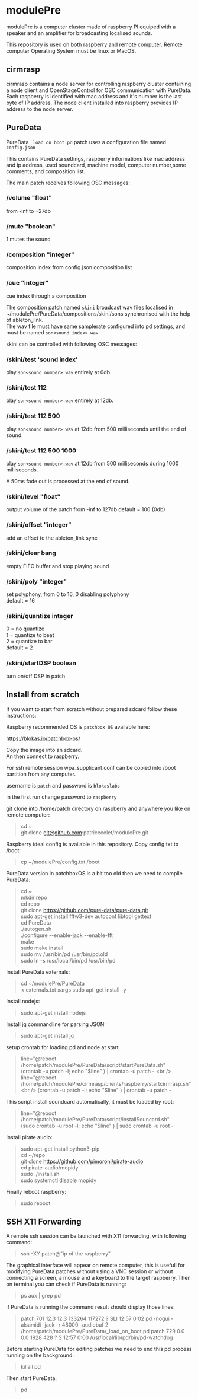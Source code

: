 # modulePre

modulePre is a computer cluster made of raspberry PI equiped with a speaker and an amplifier for broadcasting localised sounds.

This repository is used on both raspberry and remote computer.
Remote computer Operating System must be linux or MacOS.

## cirmrasp
cirmrasp contains a node server for controlling raspberry cluster containing a node client and OpenStageControl for OSC communication with PureData.
Each raspberry is identified with mac address and it's number is the last byte of IP address.
The node client installed into raspberry provides IP address to the node server.

## PureData
PureData `_load_on_boot.pd` patch uses a configuration file named `config.json`

This contains PureData settings, raspberry informations like mac address and ip address, used soundcard, machine model, computer number,some comments, and composition list.

The main patch receives following OSC messages:

### /volume "float"
 from -inf to +27db
 
### /mute "boolean"
 1 mutes the sound
 
### /composition "integer"
composition index from config.json composition list

### /cue "integer"
cue index through a composition

The composition patch named `skini` broadcast wav files localised in ~/modulePre/PureData/compositions/skini/sons synchronised with the help of ableton_link. <br />
The wav file must have same samplerate configured into pd settings, and must be named `son<sound index>.wav`.

skini can be controlled with following OSC messages:

### /skini/test 'sound index'
play `son<sound number>.wav` entirely at 0db.

### /skini/test 112
play `son<sound number>.wav` entirely at 12db.

### /skini/test 112 500
play `son<sound number>.wav` at 12db from 500 milliseconds until the end of sound.

### /skini/test 112 500 1000
play `son<sound number>.wav` at 12db from 500 milliseconds during 1000 milliseconds.

A 50ms fade out is processed at the end of sound.

### /skini/level "float"
output volume of the patch from -inf to 127db
default = 100 (0db)

### /skini/offset "integer"
add an offset to the ableton_link sync

### /skini/clear bang
empty FIFO buffer and stop playing sound

### /skini/poly "integer"
set polyphony, from 0 to 16, 0 disabling polyphony  <br />
default = 16

### /skini/quantize integer
0 = no quantize  <br />
1 = quantize to beat  <br />
2 = quantize to bar  <br />
default = 2

### /skini/startDSP boolean
turn on/off DSP in patch 


## Install from scratch

If you want to start from scratch without prepared sdcard follow these instructions:

Raspberry recommended OS is `patchbox OS` available here:

https://blokas.io/patchbox-os/

Copy the image into an sdcard. <br />
An then connect to raspberry. <br />

For ssh remote session wpa_supplicant.conf can be copied into /boot partition from any computer. <br />

username is `patch` and password is `blokaslabs`  <br />

in the first run change password to `raspberry`  <br />

git clone into /home/patch directory on raspberry and anywhere you like on remote computer: <br />
>cd ~   <br />
git clone git@github.com:patricecolet/modulePre.git

Raspberry ideal config is available in this repository.
Copy config.txt to /boot:  <br />
>cp ~/modulePre/config.txt /boot

PureData version in patchboxOS is a bit too old then we need to compile PureData:

>cd ~  <br />
mkdir repo <br />
cd repo <br />
git clone https://github.com/pure-data/pure-data.git <br />
sudo apt-get install fftw3-dev autoconf libtool gettext <br />
cd PureData <br />
./autogen.sh <br />
./configure --enable-jack --enable-fft <br />
make <br />
sudo make install <br />
sudo mv /usr/bin/pd /usr/bin/pd.old <br />
sudo ln -s /usr/local/bin/pd /usr/bin/pd <br />

Install PureData externals:  <br />
>cd ~/modulePre/PureData   <br />
< externals.txt xargs sudo apt-get install -y

Install nodejs:   <br />
>sudo apt-get install nodejs

Install jq commandline for parsing JSON:   <br />
>sudo apt-get install jq   <br />

setup crontab for loading pd and node at start   <br />
>line="@reboot /home/patch/modulePre/PureData/script/startPureData.sh"   <br />
(crontab -u patch -l; echo "$line" ) | crontab -u patch -   <br />
line="@reboot /home/patch/modulePre/cirmrasp/clients/raspberry/startcirmrasp.sh"   <br />
(crontab -u patch -l; echo "$line" ) | crontab -u patch -   <br />

This script install soundcard automatically, it must be loaded by root:
>line="@reboot /home/patch/modulePre/PureData/script/installSouncard.sh"   <br />
(sudo crontab -u root -l; echo "$line" ) | sudo crontab -u root -   <br />

Install pirate audio:   <br />
>sudo apt-get install python3-pip   <br />
cd ~/repo   <br />
git clone https://github.com/pimoroni/pirate-audio  <br />
cd pirate-audio/mopidy  <br />
sudo ./install.sh  <br />
sudo systemctl disable mopidy  <br />

Finally reboot raspberry:
>sudo reboot

## SSH X11 Forwarding

A remote ssh session can be launched with X11 forwarding, with following command:

>ssh -XY patch@"ip of the raspberry"

The graphical interface will appear on remote computer, this is usefull for modifying PureData patches without using a VNC session or without connecting a screen, a mouse and a keyboard to the target raspberry.
Then on terminal you can check if PureData is running:
> ps aux | grep pd

if PureData is running the command result should display those lines:

>patch      701 12.3 12.3 133264 117272 ?       SLl  12:57   0:02 pd -nogui -alsamidi -jack -r 48000 -audiobuf 2 /home/patch/modulePre/PureData/_load_on_boot.pd
patch      729  0.0  0.0   1928   428 ?        S    12:57   0:00 /usr/local/lib/pd/bin/pd-watchdog

Before starting PureData for editing patches we need to end this pd process running on the background:
>killall pd

Then start PureData:
>pd
